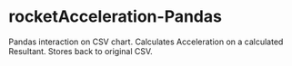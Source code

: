 # rocketAcceleration-Pandas
Pandas interaction on CSV chart. Calculates Acceleration on a calculated Resultant. Stores back to original CSV.
